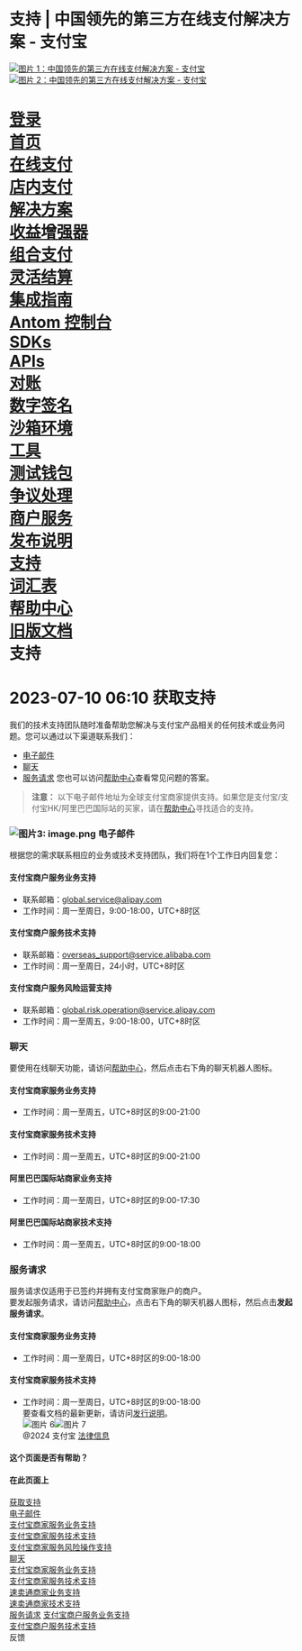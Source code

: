 支持 | 中国领先的第三方在线支付解决方案 - 支付宝
==================================================

[![ 图片 1：中国领先的第三方在线支付解决方案 - 支付宝](https://ac.alipay.com/storage/2024/3/26/d66c43c0-440d-4c97-9976-f2028a2c8c5e.svg) ![ 图片 2：中国领先的第三方在线支付解决方案 - 支付宝](https://ac.alipay.com/storage/2024/3/26/a48bd336-aea0-4f16-bf83-616eacbb4434.svg)](/docs/)

[ 登录 ](https://global.alipay.com/ilogin/account_login.htm?goto=https%3A%2F%2Fglobal.alipay.com%2Fdocs%2Fsupport)  
[ 首页 ](/docs/)  
[ 在线支付 ](/docs/onlinepayment)  
[ 店内支付 ](/docs/instorepayment)  
[ 解决方案 ](/docs/solutions)  
[ 收益增强器 ](/docs/ac/revenuebooster_en/overview)  
[ 组合支付 ](/docs/ac/combinedpay_en/overview)  
[ 灵活结算 ](/docs/ac/flexiblesettlement_en/overview)  
[ 集成指南 ](/docs/integration_guide_en)  
[ Antom 控制台 ](/docs/dashboard_en)  
[ SDKs ](/docs/sdks)  
[ APIs ](https://global.alipay.com/docs/ac/ams/api)  
[ 对账 ](https://global.alipay.com/docs/ac/reconcile)  
[ 数字签名 ](https://global.alipay.com/docs/ac/ams/digital_signature)  
[ 沙箱环境 ](https://global.alipay.com/docs/ac/ref/sandbox)  
[ 工具 ](https://global.alipay.com/docs/ac/ref/key_config_en)  
[ 测试钱包 ](https://global.alipay.com/docs/ac/ref/testwallet)  
[ 争议处理 ](https://global.alipay.com/docs/ac/dispute)  
[ 商户服务 ](https://global.alipay.com/docs/ac/merchant_service)  
[ 发布说明 ](/docs/releasenotes)  
[ 支持 ](/docs/support)  
[ 词汇表 ](/docs/glossary)  
[ 帮助中心 ](https://cshall.alipay.com/enterprise/global/klgList?sceneCode=un_login&routerId=d9aa1f608c4145d6b3c8030c17cf6f9a000&categoryId=50479)  
[ 旧版文档 ](https://global.alipay.com/docs/ac/legacy/legacydoc)  
支持
==================================================

2023-07-10 06:10
获取支持
================

我们的技术支持团队随时准备帮助您解决与支付宝产品相关的任何技术或业务问题。您可以通过以下渠道联系我们：
*   [电子邮件](#电子邮件支持)
*   [聊天](#在线聊天支持)
*   [服务请求](#服务请求支持)
您也可以访问[帮助中心](https://cshall.alipay.com/enterprise/global/klgList?sceneCode=un_login&categoryId=49368)查看常见问题的答案。
> **注意：** 以下电子邮件地址为全球支付宝商家提供支持。如果您是支付宝/支付宝HK/阿里巴巴国际站的买家，请在[帮助中心](https://cshall.alipay.com/enterprise/global/knowledgeDetail?sceneCode=AC_DEV&routerId=384b5bb8ebfa4f6cbe2d4737eb83833d000&knowledgeId=201603312725)寻找适合的支持。
### ![图片3: image.png](https://idocs-assets.marmot-cloud.com/storage/idocs87c36dc8dac653c1/1590570894922-d207d86f-f621-4576-86cb-00407f5bdc7a.png) 电子邮件  
根据您的需求联系相应的业务或技术支持团队，我们将在1个工作日内回复您：  
#### 支付宝商户服务业务支持  
*   联系邮箱：[global.service@alipay.com](mailto:global.service@alipay.com)
*   工作时间：周一至周日，9:00-18:00，UTC+8时区  
#### 支付宝商户服务技术支持  
*   联系邮箱：[overseas_support@service.alibaba.com](mailto:overseas_support@service.alibaba.com)
*   工作时间：周一至周日，24小时，UTC+8时区  
#### 支付宝商户服务风险运营支持  
*   联系邮箱：[global.risk.operation@service.alipay.com](mailto:global.risk.operation@service.alipay.com)
*   工作时间：周一至周五，9:00-18:00，UTC+8时区
### 聊天
要使用在线聊天功能，请访问[帮助中心](https://cshall.alipay.com/enterprise/global/klgList?sceneCode=un_login&categoryId=49368)，然后点击右下角的聊天机器人图标。

#### 支付宝商家服务业务支持
*   工作时间：周一至周五，UTC+8时区的9:00-21:00

#### 支付宝商家服务技术支持
*   工作时间：周一至周五，UTC+8时区的9:00-21:00

#### 阿里巴巴国际站商家业务支持
*   工作时间：周一至周日，UTC+8时区的9:00-17:30

#### 阿里巴巴国际站商家技术支持
*   工作时间：周一至周五，UTC+8时区的9:00-18:00
### 服务请求  
服务请求仅适用于已签约并拥有支付宝商家账户的商户。  
要发起服务请求，请访问[帮助中心](https://cshall.alipay.com/enterprise/global/klgList?sceneCode=un_login&categoryId=49368)，点击右下角的聊天机器人图标，然后点击**发起服务请求**。  
#### 支付宝商家服务业务支持  
*   工作时间：周一至周日，UTC+8时区的9:00-18:00  
#### 支付宝商家服务技术支持  
*   工作时间：周一至周日，UTC+8时区的9:00-18:00  
要查看文档的最新更新，请访问[发行说明](https://global.alipay.com/docs/releasenotes)。  
![图片 6](https://ac.alipay.com/storage/2021/5/20/19b2c126-9442-4f16-8f20-e539b1db482a.png)![图片 7](https://ac.alipay.com/storage/2021/5/20/e9f3f154-dbf0-455f-89f0-b3d4e0c14481.png)  
@2024 支付宝 [法律信息](https://global.alipay.com/docs/ac/platform/membership)  
#### 这个页面是否有帮助？  
#### 在此页面上  
[获取支持](#VaorU "获取支持")  
[电子邮件](#OygTQ "电子邮件")  
[支付宝商家服务业务支持](#AVq3T "支付宝商家服务业务支持")  
[支付宝商家服务技术支持](#rZ6u2 "支付宝商家服务技术支持")  
[支付宝商家服务风险操作支持](#QULaN "支付宝商家服务风险操作支持")  
[聊天](#zQWZN "聊天")  
[支付宝商家服务业务支持](#85Ya1 "支付宝商家服务业务支持")  
[支付宝商家服务技术支持](#QTMBk "支付宝商家服务技术支持")  
[速卖通商家业务支持](#xhqLG "速卖通商家业务支持")  
[速卖通商家技术支持](#KMJL9 "速卖通商家技术支持")  
[服务请求](#TjrWY "服务请求")
[支付宝商户服务业务支持](#qDUdK "支付宝商户服务业务支持")  
[支付宝商户服务技术支持](#BkGdE "支付宝商户服务技术支持")  
反馈